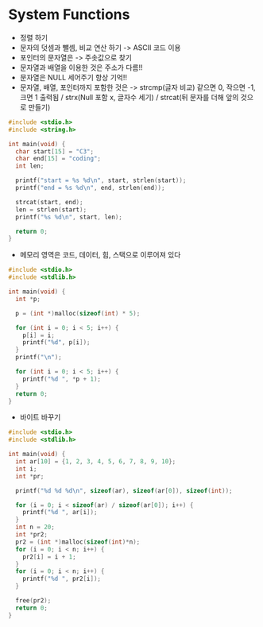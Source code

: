 # System Functions
* 정렬 하기
* 문자의 덧셈과 뺄셈, 비교 연산 하기 -> ASCII 코드 이용
* 포인터의 문자열은 -> 주솟값으로 찾기
* 문자열과 배열을 이용한 것은 주소가 다름!!
* 문자열은 NULL 세어주기 항상 기억!!
* 문자열, 배열, 포인터까지 포함한 것은 -> strcmp(글자 비교) 같으면 0, 작으면 -1, 크면 1 출력됨 / strx(Null 포함 x, 글자수 세기) / strcat(뒤 문자를 더해 앞의 것으로 만들기)
```c
#include <stdio.h>
#include <string.h>

int main(void) {
  char start[15] = "C3";
  char end[15] = "coding";
  int len;

  printf("start = %s %d\n", start, strlen(start));
  printf("end = %s %d\n", end, strlen(end));

  strcat(start, end);
  len = strlen(start);
  printf("%s %d\n", start, len);

  return 0;
}
```
* 메모리 영역은 코드, 데이터, 힘, 스택으로 이루어져 있다
```c
#include <stdio.h>
#include <stdlib.h>

int main(void) {
  int *p;

  p = (int *)malloc(sizeof(int) * 5);

  for (int i = 0; i < 5; i++) {
    p[i] = i;
    printf("%d", p[i]);
  }
  printf("\n");

  for (int i = 0; i < 5; i++) {
    printf("%d ", *p + 1);
  }
  return 0;
}
```
* 바이트 바꾸기
```c
#include <stdio.h>
#include <stdlib.h>

int main(void) {
  int ar[10] = {1, 2, 3, 4, 5, 6, 7, 8, 9, 10};
  int i;
  int *pr;

  printf("%d %d %d\n", sizeof(ar), sizeof(ar[0]), sizeof(int));

  for (i = 0; i < sizeof(ar) / sizeof(ar[0]); i++) {
    printf("%d ", ar[i]);
  }
  int n = 20;
  int *pr2;
  pr2 = (int *)malloc(sizeof(int)*n);
  for (i = 0; i < n; i++) {
    pr2[i] = i + 1;
  }
  for (i = 0; i < n; i++) {
    printf("%d ", pr2[i]);
  }

  free(pr2);
  return 0;
}
```
